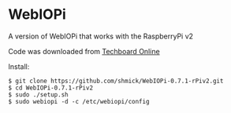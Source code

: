 WebIOPi
========
A version of WebIOPi that works with the RaspberryPi v2

Code was downloaded from [Techboard Online](http://www.techboard-online.de/thread-32-post-76.html#pid76)

Install:
```
$ git clone https://github.com/shmick/WebIOPi-0.7.1-rPiv2.git
$ cd WebIOPi-0.7.1-rPiv2
$ sudo ./setup.sh
$ sudo webiopi -d -c /etc/webiopi/config
```
